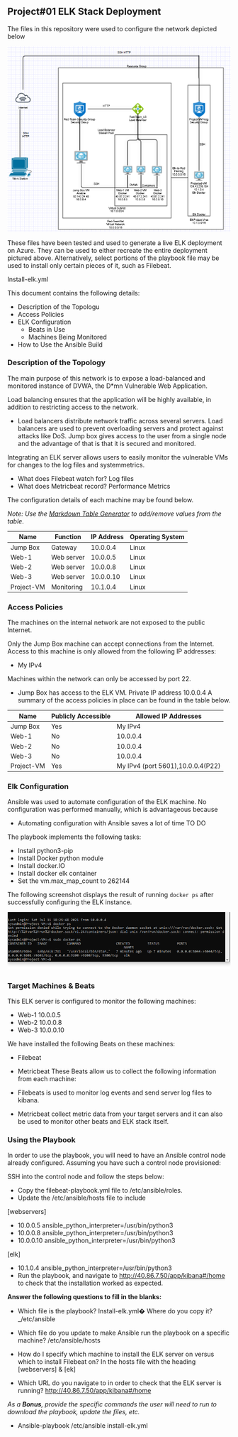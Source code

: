 ## Project#01 ELK Stack Deployment

The files in this repository were used to configure the network depicted below 

![](Diagrams/Diagrams-Project01Diagram.png)

These files have been tested and used to generate a live ELK deployment on Azure. They can be used to either recreate the entire deployment pictured above. Alternatively, select portions of the playbook file may be used to install only certain pieces of it, such as Filebeat.

  Install-elk.yml

This document contains the following details:
- Description of the Topologu
- Access Policies
- ELK Configuration
  - Beats in Use
  - Machines Being Monitored
- How to Use the Ansible Build


### Description of the Topology

The main purpose of this network is to expose a load-balanced and monitored instance of DVWA, the D*mn Vulnerable Web Application.

Load balancing ensures that the application will be highly available, in addition to restricting access to the network.
- Load balancers distribute network traffic across several servers. Load balancers are used to prevent overloading servers and protect against attacks like DoS. Jump box gives access to the user from a single node and the advantage of that is that it is secured and monitored.

Integrating an ELK server allows users to easily monitor the vulnerable VMs for changes to the log files and systemmetrics.
- What does Filebeat watch for? Log files 
- What does Metricbeat record? Performance Metrics

The configuration details of each machine may be found below.

_Note: Use the [Markdown Table
Generator](http://www.tablesgenerator.com/markdown_tables) to add/remove values from the table_.

| Name      | Function  | IP Address | Operating System |
|---------- |---------- |------------|------------------|
| Jump Box  | Gateway   | 10.0.0.4   | Linux            |
| Web-1     | Web server| 10.0.0.5   | Linux            |
| Web-2     | Web server| 10.0.0.8   | Linux            |
| Web-3     | Web server| 10.0.0.10  | Linux            |
| Project-VM| Monitoring| 10.1.0.4   | Linux            |
### Access Policies

The machines on the internal network are not exposed to the public Internet. 

Only the Jump Box machine can accept connections from the Internet. Access to this machine is only allowed from the following IP addresses:

- My IPv4

Machines within the network can only be accessed by port 22.
- Jump Box has access to the ELK VM. Private IP address 10.0.0.4
A summary of the access policies in place can be found in the table below.

| Name       | Publicly Accessible | Allowed IP Addresses               |
|----------  |---------------------|------------------------------------|
| Jump Box   | Yes                 |  My IPv4                           |
| Web-1      | No                  |  10.0.0.4                          |
| Web-2      | No                  |  10.0.0.4                          |
| Web-3      | No                  |  10.0.0.4                          |
| Project-VM | Yes	  |  My IPv4 (port 5601),10.0.0.4(P22) |            |
	


### Elk Configuration

Ansible was used to automate configuration of the ELK machine. No configuration was performed manually, which is advantageous because
- Automating configuration with Ansible saves a lot of time TO DO

The playbook implements the following tasks:
- Install python3-pip
- Install Docker python module
- Install docker.IO
- Install docker elk container
- Set the vm.max_map_count to 262144

The following screenshot displays the result of running `docker ps` after successfully configuring the ELK instance.

![](Diagrams/Diagrams-pentest.yml.txt-01.png)

### Target Machines & Beats
This ELK server is configured to monitor the following machines:

- Web-1 10.0.0.5
- Web-2 10.0.0.8
- Web-3 10.0.0.10

We have installed the following Beats on these machines:
- Filebeat
- Metricbeat
These Beats allow us to collect the following information from each machine:
- Filebeats is used to monitor log events and send server log files to kibana.

- Metricbeat collect metric data from your target servers and it can also be used to monitor other beats and ELK stack itself.


### Using the Playbook
In order to use the playbook, you will need to have an Ansible control node already configured. Assuming you have such a control node provisioned: 

SSH into the control node and follow the steps below:
- Copy the filebeat-playbook.yml file to /etc/ansible/roles.
- Update the /etc/ansible/hosts file to include

[webservers]
- 10.0.0.5 ansible_python_interpreter=/usr/bin/python3
- 10.0.0.8 ansible_python_interpreter=/usr/bin/python3
- 10.0.0.10 ansible_python_interpreter=/usr/bin/python3

[elk]
- 10.1.0.4 ansible_python_interpreter=/usr/bin/python3
- Run the playbook, and navigate to http://40.86.7.50/app/kibana#/home to check that the installation worked as expected.

**Answer the following questions to fill in the blanks:**

 - Which file is the playbook? Install-elk.yml�
   Where do you copy it?_/etc/ansible

 - Which file do you update to make Ansible run the playbook on a specific machine? /etc/ansible/hosts
   
 - How do I specify which machine to install the ELK server on versus which to install Filebeat on?
   In the hosts file with the heading [webservers] & [ek]

 - Which URL do you navigate to in order to check that the ELK server is running?
   http://40.86.7.50/app/kibana#/home 

_As a **Bonus**, provide the specific commands the user will need to run to download the playbook, update the files, etc._

- Ansible-playbook /etc/ansible install-elk.yml
